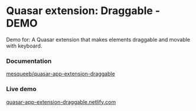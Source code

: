 # Quasar extension: Draggable - DEMO

Demo for: A Quasar extension that makes elements draggable and movable with keyboard.

### Documentation

[mesqueeb/quasar-app-extension-draggable](https://github.com/mesqueeb/quasar-app-extension-draggable)

### Live demo

[quasar-app-extension-draggable.netlify.com](https://quasar-app-extension-draggable.netlify.com/)
